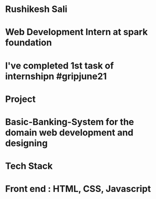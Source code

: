 # Rushikesh Sali
# Web Development Intern at spark foundation
# I've completed 1st task of internshipn #gripjune21
# Project 
# Basic-Banking-System for the domain web development and designing

# Tech Stack
# Front end : HTML, CSS, Javascript 
# 